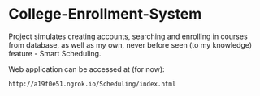 # College-Enrollment-System

Project simulates creating accounts, searching and enrolling in courses from database, as well as my own, never before seen (to my knowledge) feature - Smart Scheduling.

Web application can be accessed at (for now):

    http://a19f0e51.ngrok.io/Scheduling/index.html
